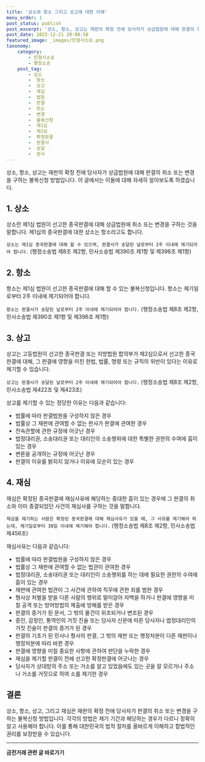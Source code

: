 ```yaml
---
title: '상소와 항소 그리고 상고에 대한 이해'
menu_order: 1
post_status: publish
post_excerpt: '상소, 항소, 상고는 재판의 확정 전에 당사자가 상급법원에 대해 판결의 취소 또는 변경을 구하는 불복신청 방법입니다. 이 글에서는 이들에 대해 자세히 알아보도록 하겠습니다.'
post_date: 2023-12-21 20:08:50
featured_image: _images/민형사소송.png
taxonomy:
    category:
        - 민형사소송
        - 행정소송
    post_tag:
        - 상소
        -  항소
        -  상고
        -  재심
        -  법원
        -  판결
        -  취소
        -  변경
        -  불복신청
        -  제1심
        -  제2심
        -  확정판결
        -  판결서
        -  송달
        -  판사
---
```



상소, 항소, 상고는 재판의 확정 전에 당사자가 상급법원에 대해 판결의 취소 또는 변경을 구하는 불복신청 방법입니다. 이 글에서는 이들에 대해 자세히 알아보도록 하겠습니다.

## 1. 상소

상소란 제1심 법원이 선고한 종국판결에 대해 상급법원에 취소 또는 변경을 구하는 것을 말합니다. 제1심의 종국판결에 대한 상소는 항소라고도 합니다.

`상소는 제1심 종국판결에 대해 할 수 있으며, 판결서가 송달된 날로부터 2주 이내에 제기되어야 합니다.` (행정소송법 제8조 제2항, 민사소송법 제390조 제1항 및 제396조 제1항)

## 2. 항소

항소는 제1심 법원이 선고한 종국판결에 대해 할 수 있는 불복신청입니다. 항소는 제기일로부터 2주 이내에 제기되어야 합니다.

`항소는 판결서가 송달된 날로부터 2주 이내에 제기되어야 합니다.` (행정소송법 제8조 제2항, 민사소송법 제390조 제1항 및 제396조 제1항)

## 3. 상고

상고는 고등법원이 선고한 종국판결 또는 지방법원 합의부가 제2심으로서 선고한 종국판결에 대해, 그 판결에 영향을 미친 헌법, 법률, 명령 또는 규칙의 위반이 있다는 이유로 제기할 수 있습니다.

`상고는 판결서가 송달된 날로부터 2주 이내에 제기되어야 합니다.` (행정소송법 제8조 제2항, 민사소송법 제422조 및 제423조)

상고를 제기할 수 있는 정당한 이유는 다음과 같습니다:
- 법률에 따라 판결법원을 구성하지 않은 경우
- 법률상 그 재판에 관여할 수 없는 판사가 판결에 관여한 경우
- 전속관할에 관한 규정에 어긋난 경우
- 법정대리권, 소송대리권 또는 대리인의 소송행위에 대한 특별한 권한의 수여에 흠이 있는 경우
- 변론을 공개하는 규정에 어긋난 경우
- 판결의 이유를 밝히지 않거나 이유에 모순이 있는 경우

## 4. 재심

재심은 확정된 종국판결에 재심사유에 해당하는 중대한 흠이 있는 경우에 그 판결의 취소와 이미 종결되었던 사건의 재심사를 구하는 것을 말합니다.

`재심을 제기하는 사람은 확정된 종국판결에 대해 재심사유가 있을 때, 그 사유를 제기해야 하는데, 제기일로부터 30일 이내에 제기해야 합니다.` (행정소송법 제8조 제2항, 민사소송법 제456조)

재심사유는 다음과 같습니다:
- 법률에 따라 판결법원을 구성하지 않은 경우
- 법률상 그 재판에 관여할 수 없는 법관이 관여한 경우
- 법정대리권, 소송대리권 또는 대리인이 소송행위를 하는 데에 필요한 권한의 수여에 흠이 있는 경우
- 재판에 관여한 법관이 그 사건에 관하여 직무에 관한 죄를 범한 경우
- 형사상 처벌을 받을 다른 사람의 행위로 말미암아 자백을 하거나 판결에 영향을 미칠 공격 또는 방어방법의 제출에 방해를 받은 경우
- 판결의 증거가 된 문서, 그 밖의 물건이 위조되거나 변조된 경우
- 증인, 감정인, 통역인의 거짓 진술 또는 당사자 신문에 따른 당사자나 법정대리인의 거짓 진술이 판결의 증거가 된 경우
- 판결의 기초가 된 민사나 형사의 판결, 그 밖의 재판 또는 행정처분이 다른 재판이나 행정처분에 따라 바뀐 경우
- 판결에 영향을 미칠 중요한 사항에 관하여 판단을 누락한 경우
- 재심을 제기할 판결이 전에 선고한 확정판결에 어긋나는 경우
- 당사자가 상대방의 주소 또는 거소를 알고 있었음에도 있는 곳을 잘 모르거나 주소나 거소를 거짓으로 하여 소를 제기한 경우

## 결론

상소, 항소, 상고, 그리고 재심은 재판의 확정 전에 당사자가 판결의 취소 또는 변경을 구하는 불복신청 방법입니다. 각각의 방법은 제기 기간과 해당하는 경우가 다르니 정확히 알고 사용해야 합니다. 이를 통해 대한민국의 법적 절차를 올바르게 이해하고 합법적인 권리를 보장받을 수 있습니다.
<!-- wp:separator -->
<hr class="wp-block-separator has-alpha-channel-opacity"/>
<!-- /wp:separator -->

<!-- wp:group {"backgroundColor":"base","layout":{"type":"constrained"}} -->
<div class="wp-block-group has-base-background-color has-background"><!-- wp:paragraph {"align":"center","fontSize":"medium"} -->
<p class="has-text-align-center has-large-font-size"><strong>금전거래 관련 글 바로가기</strong></p>
<!-- /wp:paragraph -->


<!-- wp:latest-posts
{"categories":[{"id":13538,"count":19,"description":"","link":"https://uknowlaw.com/category/%ea%b8%88%ec%a0%84%ea%b1%b0%eb%9e%98/","name":"금전거래","slug":"금전거래","taxonomy":"category","parent":0,"meta":[],"_links":{"self":[{"href":"https://uknowlaw.com/wp-json/wp/v2/categories/13538"}],"collection":[{"href":"https://uknowlaw.com/wp-json/wp/v2/categories"}],"about":[{"href":"https://uknowlaw.com/wp-json/wp/v2/taxonomies/category"}],"wp:post_type":[{"href":"https://uknowlaw.com/wp-json/wp/v2/posts?categories=13538"}],"curies":[{"name":"wp","href":"https://api.w.org/{rel}","templated":true}]}}],"postsToShow":100,"excerptLength":28,"postLayout":"grid","columns":2,"featuredImageAlign":"left","featuredImageSizeSlug":"large","fontSize":"small"} /--></div>
<!-- /wp:group -->